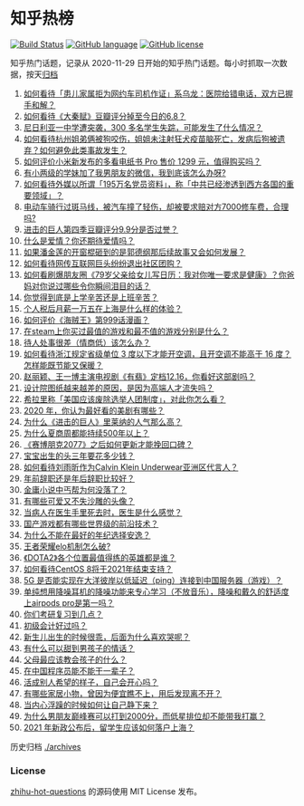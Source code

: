 # 知乎热榜
[![Build Status](https://github.com/ToWeLong/zhihu-hot-questions/workflows/CI/badge.svg)](https://github.com/ToWeLong/zhihu-hot-questions/actions)
[![GitHub language](https://img.shields.io/badge/language-golang-orange.svg)](https://golang.org/)
[![GitHub license](https://img.shields.io/github/license/ToWeLong/zhihu-hot-questions)](https://github.com/ToWeLong/zhihu-hot-questions/blob/main/LICENSE)

知乎热门话题，记录从 2020-11-29 日开始的知乎热门话题。每小时抓取一次数据，按天[归档](./archives)

<!-- BEGIN -->

1. [如何看待「患儿家属拒为网约车司机作证」系乌龙：医院给错电话，双方已握手和解？](https://www.zhihu.com/question/434960669)
1. [如何看待《大秦赋》豆瓣评分掉至今日的6.8？](https://www.zhihu.com/question/434858623)
1. [尼日利亚一中学遭突袭，300 多名学生失踪，可能发生了什么情况？](https://www.zhihu.com/question/434745768)
1. [如何看待杭州姐弟俩被狗咬伤，姐姐未注射狂犬疫苗脑死亡，发病后狗被遗弃？如何避免此类事故发生？](https://www.zhihu.com/question/434831161)
1. [如何评价小米新发布的多看电纸书 Pro 售价 1299 元，值得购买吗？](https://www.zhihu.com/question/434910059)
1. [有小两级的学妹加了我男朋友的微信，我到底该怎么办呀?](https://www.zhihu.com/question/420446780)
1. [如何看待外媒以所谓「195万名党员资料」，称「中共已经渗透到西方各国的重要领域」？](https://www.zhihu.com/question/434937513)
1. [电动车骑行过斑马线，被汽车撞了轻伤，却被要求赔对方7000修车费，合理吗?](https://www.zhihu.com/question/434689655)
1. [进击的巨人第四季豆瓣评分9.9分是否过誉？](https://www.zhihu.com/question/433832329)
1. [什么是爱情？你还期待爱情吗？](https://www.zhihu.com/question/314617726)
1. [如果潘金莲的开窗棍砸到的是郭德纲那后续故事又会如何发展？](https://www.zhihu.com/question/434665076)
1. [如何看待网传互联网巨头纷纷退出社区团购？](https://www.zhihu.com/question/434473128)
1. [如何看刷爆朋友圈《79岁父亲给女儿写日历：我对你唯一要求是健康》？你爸妈对你说过哪些令你瞬间泪目的话？](https://www.zhihu.com/question/434771944)
1. [你觉得到底是上学辛苦还是上班辛苦？](https://www.zhihu.com/question/420676486)
1. [个人税后月薪一万五在上海是什么样的体验？](https://www.zhihu.com/question/277693876)
1. [如何评价《海贼王》第999话漫画？](https://www.zhihu.com/question/435001329)
1. [在steam上你买过最值的游戏和最不值的游戏分别是什么？](https://www.zhihu.com/question/416084021)
1. [待人处事很差（情商低）该怎么办？](https://www.zhihu.com/question/309657789)
1. [如何看待浙江规定省级单位 3 度以下才能开空调，且开空调不能高于 16 度？怎样能既节能又保暖？](https://www.zhihu.com/question/434854787)
1. [赵丽颖、王一博主演电视剧《有翡》定档12.16，你看好这部剧吗？](https://www.zhihu.com/question/434961246)
1. [设计院图纸越来越差的原因，是因为高端人才流失吗？](https://www.zhihu.com/question/433743163)
1. [希拉里称「美国应该废除选举人团制度」，对此你怎么看？](https://www.zhihu.com/question/434965802)
1. [2020 年，你认为最好看的美剧有哪些？](https://www.zhihu.com/question/433710195)
1. [为什么《进击的巨人》里莱纳的人气那么高？](https://www.zhihu.com/question/433806648)
1. [为什么夏商周都能持续500年以上？](https://www.zhihu.com/question/370659836)
1. [《赛博朋克2077》之后如何更新才能挽回口碑？](https://www.zhihu.com/question/434839363)
1. [宝宝出生的头三年要花多少钱？](https://www.zhihu.com/question/357449045)
1. [如何看待刘雨昕作为Calvin Klein Underwear亚洲区代言人？](https://www.zhihu.com/question/434968538)
1. [年前辞职还是年后辞职比较好？](https://www.zhihu.com/question/361547165)
1. [金庸小说中丐帮为何没落了？](https://www.zhihu.com/question/336208753)
1. [有哪些可爱又不失沙雕的头像？](https://www.zhihu.com/question/413153033)
1. [当病人在医生手里死去时，医生是什么感觉？](https://www.zhihu.com/question/426035276)
1. [国产游戏都有哪些世界级的前沿技术？](https://www.zhihu.com/question/433702759)
1. [为什么不能在最好的年纪选择安逸？](https://www.zhihu.com/question/433551479)
1. [王者荣耀elo机制怎么破?](https://www.zhihu.com/question/341453743)
1. [《DOTA2》各个位置最值得练的英雄都是谁？](https://www.zhihu.com/question/432844893)
1. [如何看待CentOS 8将于2021年结束支持？](https://www.zhihu.com/question/434027314)
1. [5G 是否能实现在大洋彼岸以低延迟（ping）连接到中国服务器（游戏）？](https://www.zhihu.com/question/315994376)
1. [单纯想用降噪耳机的降噪功能来专心学习（不放音乐），降噪和戴久的舒适度上airpods pro是第一吗？](https://www.zhihu.com/question/419647605)
1. [你们考研复习到几点？](https://www.zhihu.com/question/431115467)
1. [初级会计好过吗？](https://www.zhihu.com/question/317553804)
1. [新生儿出生的时候很乖，后面为什么喜欢哭呢？](https://www.zhihu.com/question/429162393)
1. [有什么可以甜到男孩子的情话？](https://www.zhihu.com/question/285151383)
1. [父母最应该教会孩子的什么？](https://www.zhihu.com/question/419954494)
1. [在中国程序员能不能干一辈子？](https://www.zhihu.com/question/429461563)
1. [活成别人希望的样子，自己会开心吗？](https://www.zhihu.com/question/429693292)
1. [有哪些家居小物，曾因为便宜瞧不上，用后发现离不开？](https://www.zhihu.com/question/428487902)
1. [当内心浮躁的时候如何让自己静下来？](https://www.zhihu.com/question/429988956)
1. [为什么男朋友巅峰赛可以打到2000分，而低星排位却不能带我打赢？](https://www.zhihu.com/question/427402990)
1. [2021 年新政公布后，留学生应该如何落户上海？](https://www.zhihu.com/question/434210661)

<!-- END -->

历史归档 [./archives](./archives)


### License
[zhihu-hot-questions](https://github.com/towelong/zhihu-hot-questions) 的源码使用 MIT License 发布。